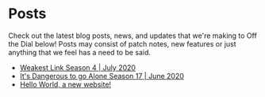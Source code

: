 # Posts
Check out the latest blog posts, news, and updates that we're making to Off the Dial below! Posts may consist of patch notes, new features or just anything that we feel has a need to be said.

- [Weakest Link Season 4 | July 2020](wl-july)
- [It's Dangerous to go Alone Season 17 | June 2020](idtga-june)
- [Hello World, a new website!](hello-world)

